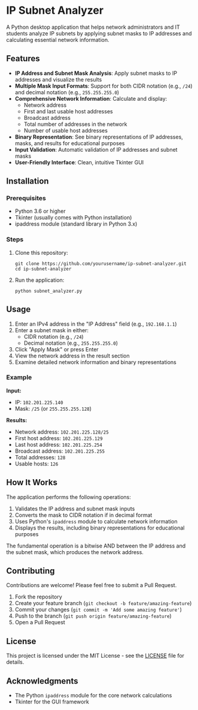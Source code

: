 # IP Subnet Analyzer

A Python desktop application that helps network administrators and IT students analyze IP subnets by applying subnet masks to IP addresses and calculating essential network information.

## Features

- **IP Address and Subnet Mask Analysis**: Apply subnet masks to IP addresses and visualize the results
- **Multiple Mask Input Formats**: Support for both CIDR notation (e.g., `/24`) and decimal notation (e.g., `255.255.255.0`)
- **Comprehensive Network Information**: Calculate and display:
  - Network address
  - First and last usable host addresses
  - Broadcast address
  - Total number of addresses in the network
  - Number of usable host addresses
- **Binary Representation**: See binary representations of IP addresses, masks, and results for educational purposes
- **Input Validation**: Automatic validation of IP addresses and subnet masks
- **User-Friendly Interface**: Clean, intuitive Tkinter GUI

## Installation

### Prerequisites
- Python 3.6 or higher
- Tkinter (usually comes with Python installation)
- ipaddress module (standard library in Python 3.x)

### Steps
1. Clone this repository:
   ```
   git clone https://github.com/yourusername/ip-subnet-analyzer.git
   cd ip-subnet-analyzer
   ```

2. Run the application:
   ```
   python subnet_analyzer.py
   ```

## Usage

1. Enter an IPv4 address in the "IP Address" field (e.g., `192.168.1.1`)
2. Enter a subnet mask in either:
   - CIDR notation (e.g., `/24`)
   - Decimal notation (e.g., `255.255.255.0`)
3. Click "Apply Mask" or press Enter
4. View the network address in the result section
5. Examine detailed network information and binary representations

### Example

**Input:**
- IP: `102.201.225.140`
- Mask: `/25` (or `255.255.255.128`)

**Results:**
- Network address: `102.201.225.128/25`
- First host address: `102.201.225.129`
- Last host address: `102.201.225.254`
- Broadcast address: `102.201.225.255`
- Total addresses: `128`
- Usable hosts: `126`

## How It Works

The application performs the following operations:
1. Validates the IP address and subnet mask inputs
2. Converts the mask to CIDR notation if in decimal format
3. Uses Python's `ipaddress` module to calculate network information
4. Displays the results, including binary representations for educational purposes

The fundamental operation is a bitwise AND between the IP address and the subnet mask, which produces the network address.

## Contributing

Contributions are welcome! Please feel free to submit a Pull Request.

1. Fork the repository
2. Create your feature branch (`git checkout -b feature/amazing-feature`)
3. Commit your changes (`git commit -m 'Add some amazing feature'`)
4. Push to the branch (`git push origin feature/amazing-feature`)
5. Open a Pull Request

## License

This project is licensed under the MIT License - see the [LICENSE](LICENSE) file for details.

## Acknowledgments

- The Python `ipaddress` module for the core network calculations
- Tkinter for the GUI framework
